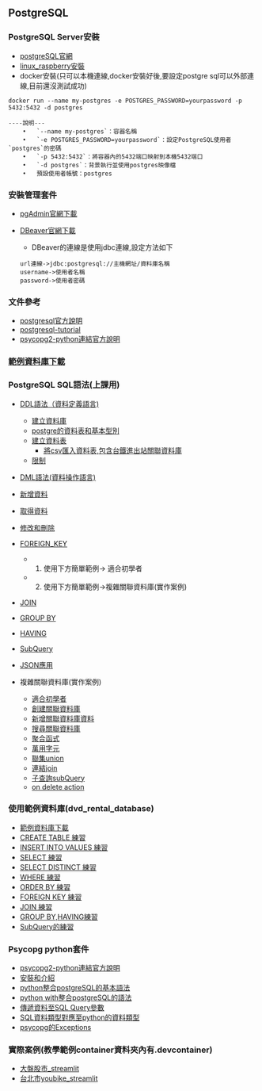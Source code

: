 ## PostgreSQL

### PostgreSQL Server安裝
- [postgreSQL官網](https://postgresql.org)
- [linux_raspberry安裝](./server安裝/)
- docker安裝(只可以本機連線,docker安裝好後,要設定postgre sql可以外部連線,目前還沒測試成功)

```
docker run --name my-postgres -e POSTGRES_PASSWORD=yourpassword -p 5432:5432 -d postgres

----說明---
	•	`--name my-postgres`：容器名稱
	•	`-e POSTGRES_PASSWORD=yourpassword`：設定PostgreSQL使用者`postgres`的密碼
	•	`-p 5432:5432`：將容器內的5432端口映射到本機5432端口
	•	`-d postgres`：背景執行並使用postgres映像檔
	•	預設使用者帳號：postgres
```


### 安裝管理套件
- [pgAdmin官網下載](https://www.pgadmin.org)
- [DBeaver官網下載](https://dbeaver.io/)
	- DBeaver的連線是使用jdbc連線,設定方法如下

	```
	url連線->jdbc:postgresql://主機網址/資料庫名稱
	username->使用者名稱
	password->使用者密碼	
	```

### 文件參考
- [postgresql官方說明](https://www.postgresql.org/docs/current/)
- [postgresql-tutorial](https://neon.com/postgresql/tutorial)
- [psycopg2-python連結官方說明](https://www.psycopg.org/docs/)

### [範例資料庫下載](./範例資料庫)

### PostgreSQL SQL語法(上課用)
- [DDL語法（資料定義語言)](./上課用sql/DDL(定義資料語言).md)
	- [建立資料庫](./上課用sql/1建立資料庫.md)
	- [postgre的資料表和基本型別](./上課用sql/2_0基本型別.md)
	- [建立資料表](./上課用sql/2建立資料表.md)
		- [將csv匯入資料表,包含台鐵進出站關聯資料庫](./上課用sql/2_1匯入csv.md)
	 - [限制](./上課用sql/4限制.md) 
- [DML語法(資料操作語言)](./上課用sql/DML(資料操作語言).md)
- [新增資料](./上課用sql/3新增資料.md)
- [取得資料](./上課用sql/6取得資料.md)
- [修改和刪除](./上課用sql/5修改和刪除.md)
- [FOREIGN_KEY](./上課用sql/7_0FOREIGN_KEY.md)
	- 1. 使用下方簡單範例-> 適合初學者
	- 2. 使用下方簡單範例->複雜關聯資料庫(實作案例)
- [JOIN](./上課用sql/JOIN.md)
- [GROUP BY](./上課用sql/GROUP_BY.md)
- [HAVING](./上課用sql/HAVING.md)
- [SubQuery](./上課用sql/subQuery.md)
- [JSON應用](./上課用sql/16json.md)

- 複雜關聯資料庫(實作案例)
	- [適合初學者](./上課用sql/7.0適合初學者關聯資料庫.md)
	- [創建關聯資料庫](./上課用sql/7創建關聯資料庫.md)
	- [新增關聯資料庫資料](./上課用sql/8新增關聯資料庫資料.sql)
	- [搜尋關聯資料庫](./上課用sql/9搜尋關聯資料庫.sql)
	- [聚合函式](./上課用sql/10聚合函式.sql)
	- [萬用字元](./上課用sql/11萬用字元.sql)
	- [聯集union](./上課用sql/12聯集.sql)
	- [連結join](./上課用sql/13連結.sql)
	- [子查詢subQuery](./上課用sql/14子查詢.sql)
	- [on delete action](./上課用sql/15on_delete_action.sql) 


### 使用範例資料庫(dvd_rental_database)
- [範例資料庫下載](./範例資料庫/dvd_rental_database/dvdrental.zip)
- [CREATE TABLE 練習](./練習/1CREATE_TABLE)
- [INSERT INTO VALUES 練習](./練習/5INSERT_INTO)
- [SELECT 練習](./練習/2SELECT)
- [SELECT DISTINCT 練習](./練習/3SELECT_DISTINCT)
- [WHERE 練習](./練習/6WHERE)
- [ORDER BY 練習](./練習/4ORDER_BY)
- [FOREIGN KEY 練習](./練習/7Foreign_key)
- [JOIN 練習](./練習/8JOIN)
- [GROUP BY,HAVING練習](./練習/9HAVING)
- [SubQuery的練習](./練習/10subQuery)


### Psycopg python套件
- [psycopg2-python連結官方說明](https://www.psycopg.org/docs/)
- [安裝和介紹](./python/安裝和介紹)
- [python整合postgreSQL的基本語法](./python/basic_module_usage)
- [python with整合postgreSQL的語法](./python/with)
- [傳遞資料至SQL Query參數](./python/parameter)
- [SQL資料類型對應至python的資料類型](./python/type)
- [psycopg的Exceptions](./python/exception)


### 實際案例(教學範例container資料夾內有.devcontainer)
- [大盤股市_streamlit](./tutorial_container/範例/1stock_market)
- [台北市youbike_streamlit](./tutorial_container/範例/2taipei_youbike)